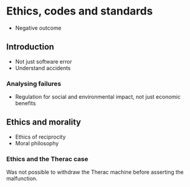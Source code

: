 # Ethics, codes and standards
- Negative outcome

## Introduction
- Not just software error
- Understand accidents

### Analysing failures
- Regulation for social and environmental impact, not just economic benefits

## Ethics and morality
- Ethics of reciprocity
- Moral philosophy

### Ethics and the Therac case
Was not possible to withdraw the Therac machine before asserting the malfunction.

